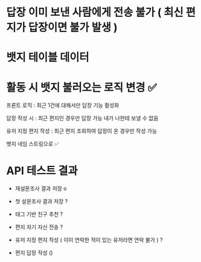 # 답장 이미 보낸 사람에게 전송 불가 ( 최신 편지가 답장이면 불가 발생 )
# 뱃지 테이블 데이터
# 활동 시 뱃지 불러오는 로직 변경 ✅

프론트 로직 : 최근 1건에 대해서만 답장 기능 활성화

답장 작성 시 : 최근 편지인 경우만 답장 가능
내가 나한테 보낼 수 없음

유저 지정 편지 작성 : 최근 편지 조회하여 답장이 온 경우만 작성 가능 

뱃지 네임 스트링으로 ✅


# API 테스트 결과
- 재설문조사 결과 저장 o
- 첫 설문조사 결과 저장 ?

- 태그 기반 친구 추천 ?
- 편지 자기 자신 전송 ?
- 유저 지정 편지 작성 ( 이미 연락한 적이 있는 유저라면 연락 불가 ) ?
- 편지 답장 작성 ()


